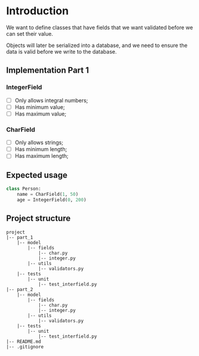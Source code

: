 # Introduction

We want to define classes that have fields that we want validated before we can set their value.

Objects will later be serialized into a database, and we need to ensure the data is valid before we write to the database.

## Implementation Part 1

### IntegerField

* [ ] Only allows integral numbers;
* [ ] Has minimum value;
* [ ] Has maximum value;

### CharField

* [ ] Only allows strings;
* [ ] Has minimum length;
* [ ] Has maximum length;

## Expected usage

```python
class Person:
    name = CharField(1, 50)
    age = IntegerField(0, 200)
```

## Project structure

```
project
|-- part_1
    |-- model
        |-- fields
            |-- char.py
            |-- integer.py
        |-- utils
            |-- validators.py
    |-- tests
        |-- unit
            |-- test_interfield.py
|-- part_2
    |-- model
        |-- fields
            |-- char.py
            |-- integer.py
        |-- utils
            |-- validators.py
    |-- tests
        |-- unit
            |-- test_interfield.py
|-- README.md
|-- .gitignore
```